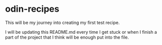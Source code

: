 # odin-recipes

This will be my journey into creating my first test recipe.

I will be updating this README.md every time I get stuck or when I finish a part of the project that I think will be enough put into the file.